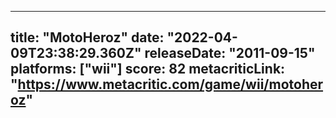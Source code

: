 
---
title: "MotoHeroz"
date: "2022-04-09T23:38:29.360Z"
releaseDate: "2011-09-15"
platforms: ["wii"]
score: 82
metacriticLink: "https://www.metacritic.com/game/wii/motoheroz"
---
